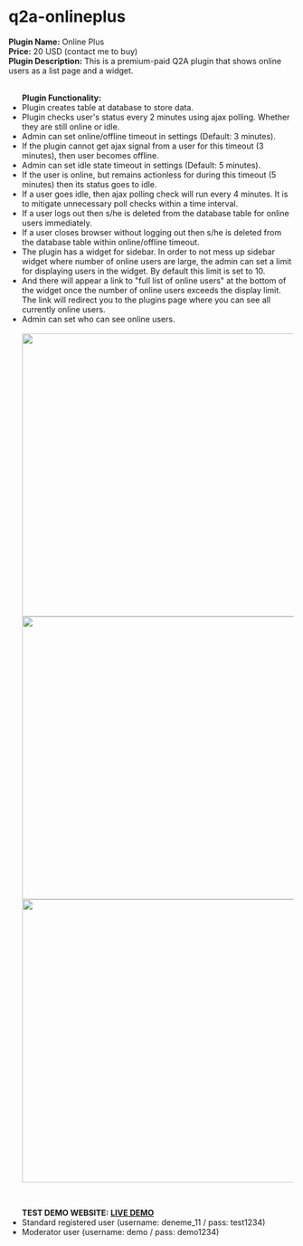 # q2a-onlineplus

<b>Plugin Name:</b>  Online Plus <br>
<b>Price:</b> 20 USD (contact me to buy) <br>
<b>Plugin Description:</b> This is a premium-paid Q2A plugin that shows online users as a list page and a widget.<br>
<br>
<ul class="first">
	<b>Plugin Functionality:</b>
	<li>Plugin creates table at database to store data.</li>
	<li>Plugin checks user's status every 2 minutes using ajax polling. Whether they are still online or idle.</li>
	<li>Admin can set online/offline timeout in settings (Default: 3 minutes).</li>
	<li>If the plugin cannot get ajax signal from a user for this timeout (3 minutes), then user becomes offline.</li>
	<li>Admin can set idle state timeout in settings (Default: 5 minutes).</li>
	<li>If the user is online, but remains actionless for during this timeout (5 minutes) then its status goes to idle.</li>
	<li>If a user goes idle, then ajax polling check will run every 4 minutes. It is to mitigate unnecessary poll checks within a time interval.</li>
	<li>If a user logs out then s/he is deleted from the database table for online users immediately.</li>
	<li>If a user closes browser without logging out then s/he is deleted from the database table within online/offline timeout.</li>
	<li>The plugin has a widget for sidebar. In order to not mess up sidebar widget where number of online users are large, the admin can set a limit for displaying users in the widget. By default this limit is set to 10.</li>
	<li>And there will appear a link to "full list of online users" at the bottom of the widget once the number of online users exceeds the display limit. The link will redirect you to the plugins page where you can see all currently online users.</li>
	<li>Admin can set who can see online users.</li>
	<br/>
	<img src="https://ihlassovbetov.github.io/assets/plugin-ss/onlineplus/img-1.png" width="500px" height="auto" />
	<img src="https://ihlassovbetov.github.io/assets/plugin-ss/onlineplus/img-2.png" width="500px" height="auto" />
	<img src="https://ihlassovbetov.github.io/assets/plugin-ss/onlineplus/img-3.png" width="500px" height="auto" />
</ul>
<br/>
<ul class="first">	
	<b>TEST DEMO WEBSITE: <a href="https://www.e-dostluk.com/q2a-demo" target="_blank">LIVE DEMO</a></b>
	<li>Standard registered user (username: deneme_11 / pass: test1234)</li>
	<li>Moderator user (username: demo / pass: demo1234)</li>
</ul>

